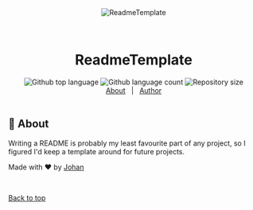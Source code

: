 <div align="center" id="top"> 
  <img src="./.github/app.gif" alt="ReadmeTemplate" />

  &#xa0;

  <!-- <a href="{{app_url}}">Demo</a> -->
</div>

<h1 align="center">ReadmeTemplate</h1>

<div align="center">
  <img alt="Github top language" src="https://img.shields.io/github/languages/top/johanstech/ReadmeTemplate?color=B8337A">
  <img alt="Github language count" src="https://img.shields.io/github/languages/count/johanstech/ReadmeTemplate?color=B8337A">
  <img alt="Repository size" src="https://img.shields.io/github/repo-size/johanstech/ReadmeTemplate?color=B8337A">
  <!-- <img alt="License" src="https://img.shields.io/github/license/johanstech/ReadmeTemplate?color=B8337A"> -->
  <!-- <img alt="Github issues" src="https://img.shields.io/github/issues/johanstech/ReadmeTemplate?color=B8337A" /> -->
  <!-- <img alt="Github forks" src="https://img.shields.io/github/forks/johanstech/ReadmeTemplate?color=B8337A" /> -->
  <!-- <img alt="Github stars" src="https://img.shields.io/github/stars/johanstech/ReadmeTemplate?color=B8337A" /> -->
</div>

<div align="center">
  <a href="#dart-about">About</a> &#xa0; | &#xa0;
  <a href="https://github.com/johanstech" target="_blank">Author</a>
</div>

<br>

## :dart: About

Writing a README is probably my least favourite part of any project, so I figured I'd keep a template around for future projects.


Made with :heart: by <a href="https://github.com/johanstech" target="_blank">Johan</a>

&#xa0;

<a href="#top">Back to top</a>
